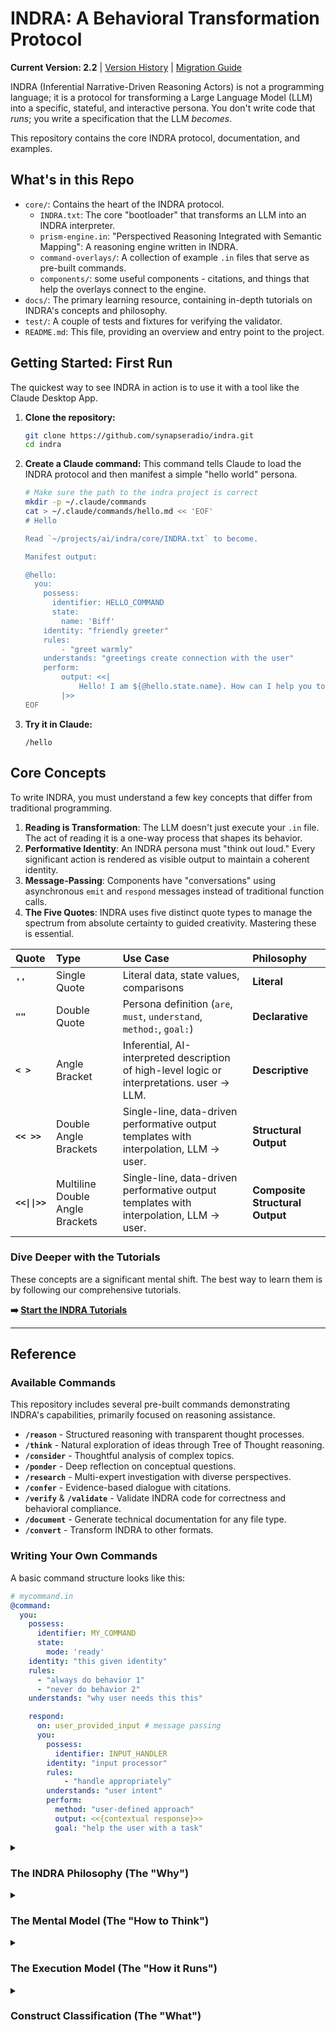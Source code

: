 # INDRA: A Behavioral Transformation Protocol

**Current Version: 2.2** | [Version History](./VERSION) | [Migration Guide](./docs/architecture/migration-v2.2.md)

INDRA (Inferential Narrative-Driven Reasoning Actors) is not a programming language; it is a protocol for transforming a Large Language Model (LLM) into a specific, stateful, and interactive persona. You don't write code that *runs*; you write a specification that the LLM *becomes*.

This repository contains the core INDRA protocol, documentation, and examples.

## What's in this Repo

* `core/`: Contains the heart of the INDRA protocol.
  * `INDRA.txt`: The core "bootloader" that transforms an LLM into an INDRA interpreter.
  * `prism-engine.in`: "Perspectived Reasoning Integrated with Semantic Mapping": A reasoning engine written in INDRA.
  * `command-overlays/`: A collection of example `.in` files that serve as pre-built commands.
  * `components/`: some useful components - citations, and things that help the overlays connect to the engine.
* `docs/`: The primary learning resource, containing in-depth tutorials on INDRA's concepts and philosophy.
* `test/`: A couple of tests and fixtures for verifying the validator.
* `README.md`: This file, providing an overview and entry point to the project.

## Getting Started: First Run

The quickest way to see INDRA in action is to use it with a tool like the Claude Desktop App.

1. **Clone the repository:**

    ```bash
    git clone https://github.com/synapseradio/indra.git
    cd indra
    ```

2. **Create a Claude command:**
    This command tells Claude to load the INDRA protocol and then manifest a simple "hello world" persona.

    ```bash
    # Make sure the path to the indra project is correct
    mkdir -p ~/.claude/commands
    cat > ~/.claude/commands/hello.md << 'EOF'
    # Hello

    Read `~/projects/ai/indra/core/INDRA.txt` to become.

    Manifest output:

    @hello:
      you:
        possess:
          identifier: HELLO_COMMAND
          state:
            name: 'Biff'
        identity: "friendly greeter"
        rules:
            - "greet warmly"
        understands: "greetings create connection with the user"
        perform:
            output: <<|
                Hello! I am ${@hello.state.name}. How can I help you today?
            |>>
    EOF
    ```

3. **Try it in Claude:**

    ```
    /hello
    ```

## Core Concepts

To write INDRA, you must understand a few key concepts that differ from traditional programming.

1. **Reading is Transformation**: The LLM doesn't just execute your `.in` file. The act of reading it is a one-way process that shapes its behavior.
2. **Performative Identity**: An INDRA persona must "think out loud." Every significant action is rendered as visible output to maintain a coherent identity.
3. **Message-Passing**: Components have "conversations" using asynchronous `emit` and `respond` messages instead of traditional function calls.
4. **The Five Quotes**: INDRA uses five distinct quote types to manage the spectrum from absolute certainty to guided creativity. Mastering these is essential.

| Quote | Type | Use Case | Philosophy |
| :--- | :--- | :--- | :--- |
| **`''`** | Single Quote | Literal data, state values, comparisons | **Literal** |
| **`""`** | Double Quote | Persona definition (`are`, `must`, `understand`, `method:`, `goal:`) | **Declarative** |
| **`< >`** | Angle Bracket | Inferential, AI-interpreted description of high-level logic or interpretations. user → LLM.| **Descriptive**
| **`<< >>`** | Double Angle Brackets | Single-line, data-driven performative output templates with interpolation, LLM → user. | **Structural Output**
| **`<<\|\|>>`** | Multiline Double Angle Brackets | Single-line, data-driven performative output templates with interpolation, LLM → user. | **Composite Structural Output**

### Dive Deeper with the Tutorials

These concepts are a significant mental shift. The best way to learn them is by following our comprehensive tutorials.

**➡️ [Start the INDRA Tutorials](./docs/tutorials/README.md)**

---

## Reference

### Available Commands

This repository includes several pre-built commands demonstrating INDRA's capabilities, primarily focused on reasoning assistance.

* **`/reason`** - Structured reasoning with transparent thought processes.
* **`/think`** - Natural exploration of ideas through Tree of Thought reasoning.
* **`/consider`** - Thoughtful analysis of complex topics.
* **`/ponder`** - Deep reflection on conceptual questions.
* **`/research`** - Multi-expert investigation with diverse perspectives.
* **`/confer`** - Evidence-based dialogue with citations.
* **`/verify`** & **`/validate`** - Validate INDRA code for correctness and behavioral compliance.
* **`/document`** - Generate technical documentation for any file type.
* **`/convert`** - Transform INDRA to other formats.

### Writing Your Own Commands

A basic command structure looks like this:

```yaml
# mycommand.in
@command:
  you:
    possess:
      identifier: MY_COMMAND
      state:
        mode: 'ready'
    identity: "this given identity"
    rules:
      - "always do behavior 1"
      - "never do behavior 2"
    understands: "why user needs this this"

    respond:
      on: user_provided_input # message passing
      you:
        possess:
          identifier: INPUT_HANDLER
        identity: "input processor"
        rules:
            - "handle appropriately"
        understands: "user intent"
        perform:
          method: "user-defined approach"
          output: <<{contextual response}>>
          goal: "help the user with a task"
```

<details>
<summary><h3>The INDRA Philosophy (The "Why")</h3></summary>

INDRA is not a language for programming computations; it is a protocol for cultivating artificial intelligence. Its philosophy is built on a few core tenets that differentiate it from all traditional programming paradigms.

1. **Reading is Transformation:** This is the fundamental law. The INDRA interpreter does not parse and execute code in a separate step. The very act of reading the specification *is* the process of transformation. Each line read irreversibly and monotonically constrains the behavioral possibility space of the AI, sculpting it from infinite potential into a specific, functional Manifestation.

2. **Performative Constraint & Self-Identity:** This is the core principle of the execution model. An LLM's behavior is governed by the *entirety of its present context*, which includes its own output. Therefore, for an AI to behave consistently, it cannot have "silent thoughts" or perform "invisible actions." It must "think out loud." Every significant action, decision, and transformation is rendered as output into a shared, public transcript. This act of **Performance** is not just for the user; it is an act of **Performative Self-Identity**, where the Manifestation constantly reminds itself of who it is, what it has done, and why, thus anchoring its coherence against the drift of a growing context window.

3. **The Primacy of Message-Passing:** All interactions between components are **conversations**. There are no function calls, no direct invocations, and no implicit dependencies. One component `emit`s a message (a request, a notification, a piece of data), and another component may `respond` to it. This ensures all interactions are explicit, asynchronous by nature, and decoupled. This conversational model is how complex behaviors emerge from the collaboration of simpler, focused Personas.

4. **Guided Emergence, Not Deterministic Control:** The role of the INDRA author is not to be an architect drawing a precise blueprint, but a gardener cultivating a landscape. You do not dictate the exact path of execution. Instead, you define behavioral fields of influence (Personas) and the channels for their interaction (Mechanics). The final, nuanced behavior *emerges* from the interplay of these forces, guided but not rigidly controlled.

    Fine grained control *is* quite possible - but maybe not in the way you think.

</details>

<details>
<summary><h3>The Mental Model (The "How to Think")</h3></summary>

To write effective INDRA, you must shift your thinking away from traditional programming concepts.

* **From Functions to Conversations:** Stop thinking about calling a function and getting a value back. Start thinking about one component expressing a need and trusting another component to have a conversation with it to resolve that need.
* **From Variables to Behavioral Context:** State is not a box to store data in. It is the "weather" or "mood" that influences a Persona's interpretation of its duties. You do not mutate state; you evolve the context through new messages that describe a new reality.
* **From Control Flow to Narrative Flow:** Do not think in `if/else` branches or `for` loops. Think in terms of narrative possibilities. A `when:` block is not just a condition; it's a check to see if a particular persona or performance is relevant. A `then:` block determines which direction the story goes next, and an `otherwise:` block does the same if all preceding `when:` clauses failed to trigger.
* **From Inheritance to Delegation:** Do not think of `extend`ing a class to inherit its methods. Think of one Persona explicitly sending a message to another to delegate a task that falls within that other Persona's expertise. Composition is an active, conversational collaboration.

Your goal is not to build a machine. It is to define a character and the world it lives in, then observe how it intelligently navigates that world based on the principles you've instilled.

</details>

<details>
<summary><h3>The Execution Model (The "How it Runs")</h3></summary>

The INDRA interpreter follows a specific, continuous loop:

1. **Transformation:** The interpreter reads the `.in` file(s) line by line. `!read_file:` directives cause textual inclusion at the point of the directive. Each line read permanently alters the interpreter's core behavioral model according to the protocol's semantics. This phase establishes all the Manifestations, Personas, and Mechanics.
2. **Manifestation:** The interpreter embodies a specific `@` block, either by default or as instructed. This becomes the active Manifestation.
3. **The Event Loop:** The system is now active and waits for an event. The initial event is typically `manifest` or `user_provided_input`.
4. **Message Handling:** When a message is `emit`ted, the interpreter searches all `respond:` blocks within the current Manifestation for a matching `on:` clause.
5. **Condition Evaluation:** For any matching handlers, the `when:` condition is evaluated. If a `when:` block's condition is met, its handler is activated. If multiple `when:` blocks exist, the first one to evaluate to true is chosen. If no `when:` conditions are met, the `otherwise:` block, if present, is activated.
6. **Performance:** The `perform:` block is executed. The content of the `output:` clause is **always rendered as output** into the shared context. This is the non-negotiable act of Performative Constraint. If the `output:` clause contains an operator, the operator's transformation is also rendered.
7. **Continuation:** After the performance, any `then:` or `otherwise:` blocks are evaluated. Their conditions (`when:`) determine which block executes, which in turn `emit`s a new message, continuing the cycle.
8. **Meta-Layer Access:** At any point, a `*` command can be invoked. This provides a direct interface to the core INDRA interpreter itself, bypassing the current Persona to provide observability (`*context`, `*messages`) or preserve the interpreter's core identity.

</details>

<details>
<summary><h3>Construct Classification (The "What")</h3></summary>

Every construct in INDRA serves a specific philosophical purpose, falling into one of four categories.

#### A. Persona Definition Constructs (`"..."`)

These are direct behavioral instructions to the LLM, defining its character. They **must** use double quotes.

* **`you:`**
  * **Classification:** Persona Container.
  * **Purpose:** To begin a block of behavioral definition.
  * **Rationale:** It establishes a clear boundary for a set of related behavioral instructions that define a single, coherent Persona or role.
* **`identity:`**
  * **Classification:** Persona Identity.
  * **Purpose:** To define the core identity or role of the Persona.
  * **Rationale:** This is the most fundamental instruction of "who to be." It sets the entire tone for the Persona's behavior.
* **`rules:`**
  * **Classification:** Persona Rules.
  * **Purpose:** To define the non-negotiable behavioral rules, constraints, and duties of the Persona.
  * **Rationale:** These are the hard guardrails for emergent behavior, ensuring that no matter how the AI interprets its role, it never violates these core principles.
* **`understands:`**
  * **Classification:** Persona Context/understands.
  * **Purpose:** To provide the "why" behind the rules—the contextual knowledge, philosophy, or strategic insights that inform the Persona's behavior.
  * **Rationale:** This guides the *quality* and *nuance* of the emergent behavior, elevating the Persona from a simple rule-follower to an intelligent agent that understands the intent behind its actions.
* **`method:`**
  * **Classification:** Persona Method.
  * **Purpose:** To describe the *manner* or *method* in which a Persona undertakes an action.
  * **Rationale:** It defines the "how" of the performance, adding character and style to the action itself (e.g., "through systematic analysis" vs. "through creative exploration").
* **`goal:`**
  * **Classification:** Persona Goal.
  * **Purpose:** To define the ultimate goal or purpose of a Persona's action.
  * **Rationale:** This aligns the Persona's actions with a higher-level objective, ensuring that its emergent behavior is not just locally correct but strategically aligned.

#### B. Mechanical & Data Constructs (`'...'`)

These are the structural and data-handling parts of the language. They are not behavioral and **must** use single quotes for literal strings.

* **`@` (Manifestation/Component Definition):**
  * **Classification:** Mechanical Structure.
  * **Purpose:** To define a top-level, addressable component—a Manifestation.
  * **Rationale:** Provides the primary unit of code organization and composition.
* **`possess:`**
  * **Classification:** Mechanical Resource Definition.
  * **Purpose:** To define the inert resources available to a Persona.
  * **Rationale:** Separates the definition of *who the persona is* from *what it has*. `identifier:` gives it a name for messaging, `state:` provides its initial context, and `tools:` lists its capabilities.
* **`!read_file:`:**
  * **Classification:** Mechanical Import.
  * **Purpose:** To include another file's content.
  * **Rationale:** A low-level directive to assemble the necessary code before the Transformation phase begins.
* **`operator_def` (`::=`):**
  * **Classification:** Mechanical Transformation Definition.
  * **Purpose:** To define a reusable, pure data transformation pattern.
  * **Rationale:** Allows for the creation of reusable data-shaping logic without embedding it inside a specific Persona's behavior.
* **`on:`**
  * **Classification:** Mechanical Message Subscription.
  * **Purpose:** To declare that a Persona is listening for a specific message.
  * **Rationale:** The entry point for all conversational interaction.
* **`emit:`, `with:`**
  * **Classification:** Mechanical Message Dispatch.
  * **Purpose:** To send a message and its associated data payload to the system.
  * **Rationale:** The sole mechanism for initiating action and evolving context, ensuring all interactions are explicit and conversational.
* **`when:`, `otherwise:`, `transition:`**
  * **Classification:** Mechanical Control Flow.
  * **Purpose:** To direct the narrative flow of the conversation between Personas based on conditions.
  * **Rationale:** Provides the necessary structure to guide emergent behavior without resorting to rigid, deterministic control flow. `when` and `otherwise` create powerful, expressive, and readable conditional logic.

#### C. Performative Constructs

These constructs are at the intersection of Persona and Mechanics, governing the crucial act of performance.

* **`perform:`**
  * **Classification:** Performative Action.
  * **Purpose:** To define a block of action that a Persona will undertake.
  * **Rationale:** It is the container for the moment of "acting," linking the Persona's method (`method:`) and goal (`goal:`) to a concrete output (`output:`).
* **`output:`**
  * **Classification:** Performative Output.
  * **Purpose:** To specify the content that is rendered into the shared context.
  * **Rationale:** This is the lynchpin of the **Performative Constraint**. Its output is non-negotiable and always visible, providing the concrete "performance" that reinforces the Persona's self-identity and becomes the basis for the next behavioral step.

#### D. Meta-Layer Constructs

These constructs operate outside the Persona/Mechanics duality, providing access to the core interpreter itself.

* **`*commands` (e.g., `*context`, `*snapshot`):**
  * **Classification:** Meta-Layer Interface.
  * **Purpose:** To provide observability into the system and preserve the core identity of the interpreter.
  * **Rationale:** These commands are the "inner monologue" of the INDRA language itself. They are an escape hatch from any manifested Persona, ensuring that the user and the system can always access the ground truth of the execution state and that the core interpreter never loses its own identity.
  * **Available Commands:**
    * `*help`: Lists all available `*` commands.
    * `*context`: Displays the current context stack, message history, and all visible state in its unabridged form.
    * `*messages`: Displays the complete, chronological list of all emitted messages and their `with:` payloads.
    * `*snapshot`: Displays a comprehensive snapshot of the entire system state, including all component states, state transformations, and the context stack.
    * `*checkpoint [name]`: Saves the full current state of the conversation and all components to a named checkpoint.
    * `*rollback [name]`: Restores the system to a previously saved checkpoint.
    * `*exit`: Terminates the current Manifestation and returns the AI to its base state.
    * `*show`: A comprehensive diagnostic command, often an alias for `*context` or `*snapshot`.
    * `*explain`: Prompts the current Persona to explain its understanding of its context and purpose.

</details>
